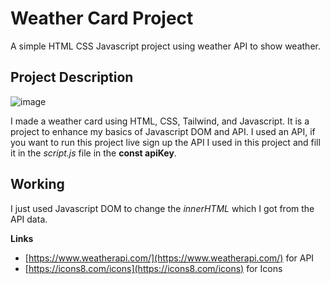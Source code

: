 # Weather Card Project
A simple HTML CSS Javascript project using weather API to show weather.

## Project Description

![image](https://github.com/devil-1964/weatherCardProject/assets/98086933/e5c255bb-488b-49ce-9c55-84812bc827a4)

I made a weather card using HTML, CSS, Tailwind, and Javascript. It is a project to enhance my basics of Javascript DOM and API. I used an API, if you want to run this project live sign up the API I used in this project and fill it in the *script.js* file in the **const apiKey**.

## Working
I just used Javascript DOM to change the *innerHTML* which I got from the API data.

**Links** 
- [https://www.weatherapi.com/](https://www.weatherapi.com/) for API
- [https://icons8.com/icons](https://icons8.com/icons) for Icons

